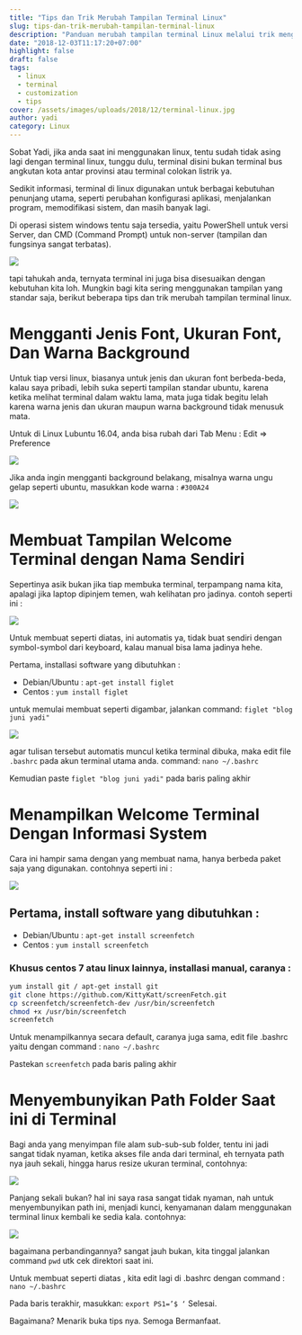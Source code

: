 ```yaml
---
title: "Tips dan Trik Merubah Tampilan Terminal Linux"
slug: tips-dan-trik-merubah-tampilan-terminal-linux
description: "Panduan merubah tampilan terminal Linux melalui trik mengganti font, warna, dan info sistem secara efektif."
date: "2018-12-03T11:17:20+07:00"
highlight: false
draft: false
tags:
  - linux
  - terminal
  - customization
  - tips
cover: /assets/images/uploads/2018/12/terminal-linux.jpg
author: yadi
category: Linux
---
```


Sobat Yadi, jika anda saat ini menggunakan linux, tentu sudah tidak asing lagi dengan terminal linux, tunggu dulu, terminal disini bukan terminal bus angkutan kota antar provinsi atau terminal colokan listrik ya.

Sedikit informasi, terminal di linux digunakan untuk berbagai kebutuhan penunjang utama, seperti perubahan konfigurasi aplikasi, menjalankan program, memodifikasi sistem, dan masih banyak lagi.

Di operasi sistem windows tentu saja tersedia, yaitu PowerShell untuk versi Server, dan CMD (Command Prompt) untuk non-server (tampilan dan fungsinya sangat terbatas).

![](/assets/images/uploads/2018/12/power-shell.png)

tapi tahukah anda, ternyata terminal ini juga bisa disesuaikan dengan kebutuhan kita loh. Mungkin bagi kita sering menggunakan tampilan yang standar saja, berikut beberapa tips dan trik merubah tampilan terminal linux.

# Mengganti Jenis Font, Ukuran Font, Dan Warna Background
Untuk tiap versi linux, biasanya untuk jenis dan ukuran font berbeda-beda, kalau saya pribadi, lebih suka seperti tampilan standar ubuntu, karena ketika melihat terminal dalam waktu lama, mata juga tidak begitu lelah karena warna jenis dan ukuran maupun warna background tidak menusuk mata.

Untuk di Linux Lubuntu 16.04, anda bisa rubah dari Tab Menu : Edit => Preference

![](/assets/images/uploads/2018/12/terminal-lubuntu.png)

Jika anda ingin mengganti background belakang, misalnya warna ungu gelap seperti ubuntu, masukkan kode warna : `#300A24`

![](/assets/images/uploads/2018/12/terminal-ubuntu-ganti-warna.png)

# Membuat Tampilan Welcome Terminal dengan Nama Sendiri
Sepertinya asik bukan jika tiap membuka terminal, terpampang nama kita, apalagi jika laptop dipinjem temen, wah kelihatan pro jadinya. contoh seperti ini :

![](/assets/images/uploads/2018/12/terminal-linux-nama-sendiri.png)

Untuk membuat seperti diatas, ini automatis ya, tidak buat sendiri dengan symbol-symbol dari keyboard, kalau manual bisa lama jadinya hehe.

Pertama, installasi software yang dibutuhkan :
* Debian/Ubuntu : `apt-get install figlet`
* Centos : `yum install figlet`

untuk memulai membuat seperti digambar, jalankan command: `figlet "blog juni yadi"`

![](/assets/images/uploads/2018/12/contoh-fliget.png)

agar tulisan tersebut automatis muncul ketika terminal dibuka, maka edit file `.bashrc` pada akun terminal utama anda. command: `nano ~/.bashrc`

Kemudian paste `figlet "blog juni yadi"` pada baris paling akhir

# Menampilkan Welcome Terminal Dengan Informasi System
Cara ini hampir sama dengan yang membuat nama, hanya berbeda paket saja yang digunakan. contohnya seperti ini :

![](/assets/images/uploads/2018/12/terminal-linux-system-info.png)

## Pertama, install software yang dibutuhkan :
* Debian/Ubuntu : `apt-get install screenfetch`
* Centos : `yum install screenfetch`

### Khusus centos 7 atau linux lainnya, installasi manual, caranya :
```bash
yum install git / apt-get install git
git clone https://github.com/KittyKatt/screenFetch.git
cp screenfetch/screenfetch-dev /usr/bin/screenfetch
chmod +x /usr/bin/screenfetch
screenfetch
```

Untuk menampilkannya secara default, caranya juga sama, edit file .bashrc yaitu dengan command : `nano ~/.bashrc`

Pastekan `screenfetch` pada baris paling akhir

# Menyembunyikan Path Folder Saat ini di Terminal
Bagi anda yang menyimpan file alam sub-sub-sub folder, tentu ini jadi sangat tidak nyaman, ketika akses file anda dari terminal, eh ternyata path nya jauh sekali, hingga harus resize ukuran terminal, contohnya:

![](/assets/images/uploads/2018/12/terminal-long-path.png)

Panjang sekali bukan? hal ini saya rasa sangat tidak nyaman, nah untuk menyembunyikan path ini, menjadi kunci, kenyamanan dalam menggunakan terminal linux kembali ke sedia kala. contohnya:

![](/assets/images/uploads/2018/12/terminal-short-path.png)

bagaimana perbandingannya? sangat jauh bukan, kita tinggal jalankan command `pwd` utk cek direktori saat ini.

Untuk membuat seperti diatas , kita edit lagi di .bashrc dengan command : `nano ~/.bashrc`

Pada baris terakhir, masukkan: `export PS1=’$ ‘`
Selesai.

Bagaimana? Menarik buka tips nya. Semoga Bermanfaat.
